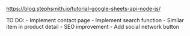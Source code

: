 https://blog.stephsmith.io/tutorial-google-sheets-api-node-js/

TO DO:
    - Implement contact page
    - Implement search function
    - Similar item in product detail
    - SEO improvement
    - Add social network button
